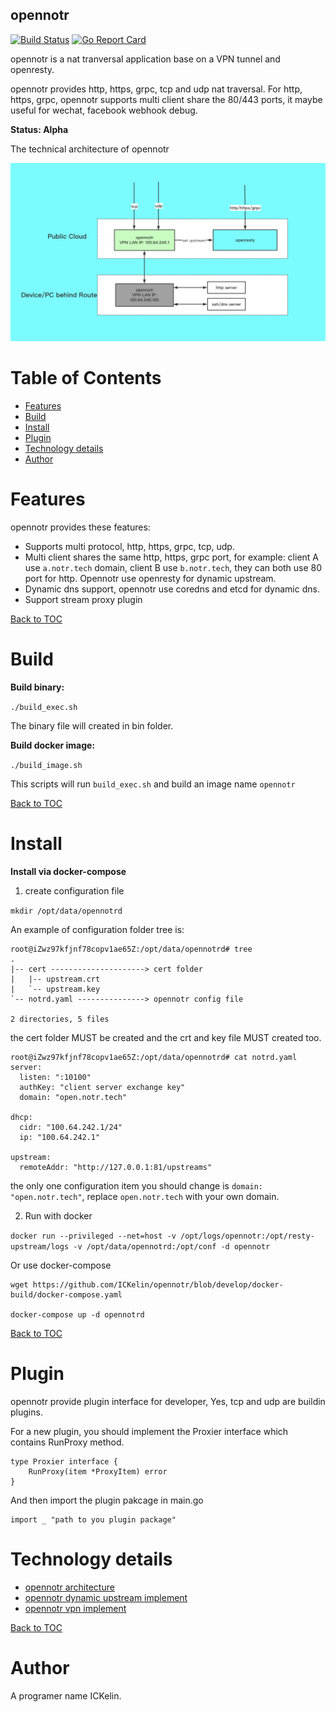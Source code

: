 ## opennotr
[![Build Status](https://travis-ci.org/ICKelin/opennotr.svg?branch=master)](https://travis-ci.org/ICKelin/opennotr)
[![Go Report Card](https://goreportcard.com/badge/github.com/ICKelin/opennotr)](https://goreportcard.com/report/github.com/ICKelin/opennotr)

opennotr is a nat tranversal application base on a VPN tunnel and openresty.

opennotr provides http, https, grpc, tcp and udp nat traversal. For http, https, grpc, opennotr supports multi client share the 80/443 ports, it maybe useful for wechat, facebook webhook debug.


**Status: Alpha**

The technical architecture of opennotr

![opennotr.jpg](opennotr.jpg)

Table of Contents
=================
- [Features](#Features)
- [Build](#build)
- [Install](#Install)
- [Plugin](#Plugin)
- [Technology details](#Technology-details)
- [Author](#Author)

Features
=========
opennotr provides these features:

- Supports multi protocol, http, https, grpc, tcp, udp.
- Multi client shares the same http, https, grpc port, for example: client A use `a.notr.tech` domain, client B use `b.notr.tech`, they can both use 80 port for http. Opennotr use openresty for dynamic upstream.
- Dynamic dns support, opennotr use coredns and etcd for dynamic dns.
- Support stream proxy plugin

[Back to TOC](#table-of-contents)

Build
=====

**Build binary:**

`./build_exec.sh`

The binary file will created in bin folder.

**Build docker image:**

`./build_image.sh`

This scripts will run `build_exec.sh` and build an image name `opennotr`

[Back to TOC](#table-of-contents)

Install
=========

**Install via docker-compose**

1. create configuration file

`mkdir /opt/data/opennotrd`

An example of configuration folder tree is:

```
root@iZwz97kfjnf78copv1ae65Z:/opt/data/opennotrd# tree
.
|-- cert ---------------------> cert folder
|   |-- upstream.crt
|   `-- upstream.key
`-- notrd.yaml ---------------> opennotr config file

2 directories, 5 files
```

the cert folder MUST be created and the crt and key file MUST created too.

```
root@iZwz97kfjnf78copv1ae65Z:/opt/data/opennotrd# cat notrd.yaml
server:
  listen: ":10100"
  authKey: "client server exchange key"
  domain: "open.notr.tech"

dhcp:
  cidr: "100.64.242.1/24"
  ip: "100.64.242.1"

upstream:
  remoteAddr: "http://127.0.0.1:81/upstreams"
```

the only one configuration item you should change is `domain: "open.notr.tech"`, replace `open.notr.tech` with your own domain.

2. Run with docker

`docker run --privileged --net=host -v /opt/logs/opennotr:/opt/resty-upstream/logs -v /opt/data/opennotrd:/opt/conf -d opennotr`

Or use docker-compose


```
wget https://github.com/ICKelin/opennotr/blob/develop/docker-build/docker-compose.yaml

docker-compose up -d opennotrd
```

[Back to TOC](#table-of-contents)

Plugin
=======
opennotr provide plugin interface for developer, Yes, tcp and udp are buildin plugins. 

For a new plugin, you should implement the Proxier interface which contains RunProxy method.

```
type Proxier interface {
	RunProxy(item *ProxyItem) error
}
```

And then import the plugin pakcage in main.go

```
import _ "path to you plugin package"
```

Technology details
==================

- [opennotr architecture]()
- [opennotr dynamic upstream implement]()
- [opennotr vpn implement]()

[Back to TOC](#table-of-contents)

Author
======
A programer name ICKelin.